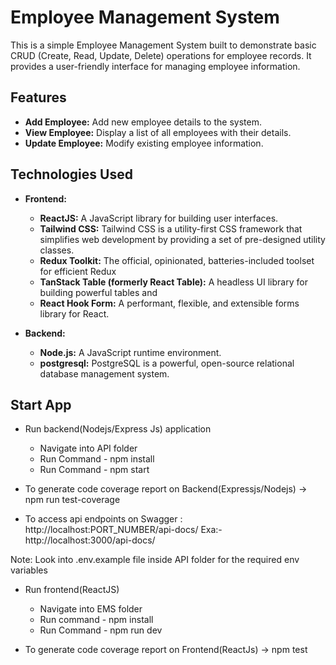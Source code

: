 # Employee Management System

This is a simple Employee Management System built to demonstrate basic CRUD (Create, Read, Update, Delete) operations for employee records. It provides a user-friendly interface for managing employee information.

## Features

- **Add Employee:** Add new employee details to the system.
- **View Employee:** Display a list of all employees with their details.
- **Update Employee:** Modify existing employee information.

## Technologies Used

*   **Frontend:**
    *   **ReactJS:** A JavaScript library for building user interfaces.
    *   **Tailwind CSS:** Tailwind CSS is a utility-first CSS framework that simplifies web development by  providing a set of pre-designed  utility classes.
    *   **Redux Toolkit:** The official, opinionated, batteries-included toolset for efficient Redux 
    *   **TanStack Table (formerly React Table):** A headless UI library for building powerful tables and 
    *   **React Hook Form:** A performant, flexible, and extensible forms library for React. 

*   **Backend:**
    *   **Node.js:** A JavaScript runtime environment.
    *   **postgresql:** PostgreSQL is a powerful, open-source relational database management system.

## Start App

* Run backend(Nodejs/Express Js) application
    * Navigate into API folder 
    * Run Command - npm install
    * Run Command - npm start

* To generate code coverage report on Backend(Expressjs/Nodejs) -> npm run test-coverage    
* To access api endpoints on Swagger : http://localhost:PORT_NUMBER/api-docs/
Exa:- http://localhost:3000/api-docs/

Note: Look into .env.example file inside API folder for the required env variables

* Run frontend(ReactJS)
    * Navigate into EMS  folder
    * Run command - npm install
    * Run Command - npm run dev

* To generate code coverage report on Frontend(ReactJs) -> npm test



